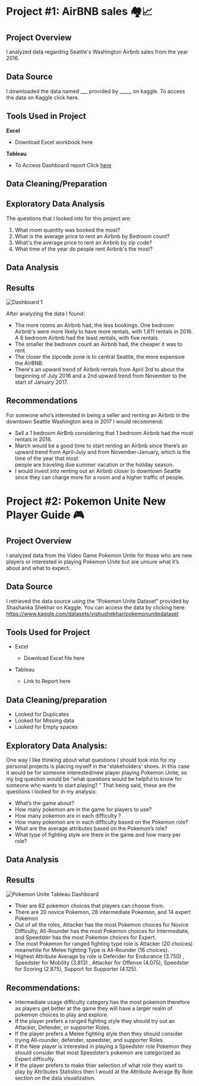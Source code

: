 # Project #1: AirBNB sales 🏘️📈

## Project Overview
 I analyzed data regarding Seattle's Washington Airbnb sales from the year 2016. 

## Data Source
I downloaded the data named ___ provided by _____ on kaggle. To access the data on Kaggle click here.

## Tools Used in Project

**Excel**
   - Download Excel workbook here

**Tableau**
   - To Access Dashboard report Click [here](https://public.tableau.com/app/profile/gissel.viramontes/viz/AirBNBFullProject2016data/Dashboard1)

## Data Cleaning/Preparation

## Exploratory Data Analysis

The questions that I looked into for this project are:

 1. What room quantity was booked the most? 
  2. What is the average price to rent an Airbnb by Bedroom count?
  3. What's the average price to rent an Airbnb by zip code?
  4. What time of the year do people rent Airbnb's the most?

## Data Analysis

## Results
![Dashboard 1](https://github.com/gigimontes/Tableau-Projects/assets/143570053/fba9e4a3-a577-4a05-97d3-66115f15a802)

After analyzing the data I found: 

- The more rooms an Airbnb had, the less bookings. One bedroom Airbnb's were more likely to have more rentals, with 1,811 rentals in 2016. A 6 bedroom Airbnb had the least rentals, with five rentals.
- The smaller the bedroom count an Airbnb had, the cheaper it was to rent.
- The closer the zipcode zone is to central Seattle, the more expensive the AirBNB.
- There's an upward trend of Airbnb rentals from April 3rd  to about the beginning of July 2016 and a 2nd upward trend from November to the start of January 2017.


## Recommendations
For someone who’s interested in being a seller and renting an Airbnb in the downtown Seattle Washington area in 2017 I would recommend:

- Sell a 1 bedroom AirBnb considering that 1 bedroom Airbnb had the most rentals in 2016. 
- March would be a good time to start renting an Airbnb since there’s an upward trend from April-July and from November-January, which is the time of the year that most    
  people are traveling due summer vacation or the holiday season.
- I would invest into renting out an Airbnb closer to downtown Seattle since they can charge more for a room and a higher traffic of people. 


# Project #2: Pokemon Unite New Player Guide 🎮

## Project Overview
   I analyzed data from the Video Game Pokemon Unite for those who are new players or interested in playing Pokemon Unite but are unsure what it’s about and what to expect. 

## Data Source
   I retrieved the data source using the  “Pokemon Unite Dataset” provided by Shashanka Shekhar on Kaggle. You can access the data by clicking here: https://www.kaggle.com/datasets/vishushekhar/pokemonunitedataset

##  Tools Used for Project
   - Excel
      - Download Excel file here

   - Tableau
      - Link to Report here

##  Data Cleaning/preparation
   - Looked for Duplicates
   - Looked for Missing data
   - Looked for Empty spaces

## Exploratory Data Analysis:
   One way I like thinking about what questions I should look into for my personal projects is placing myself in the 'stakeholders' shoes. In this case it would be for someone interested/new player playing Pokemon Unite, so my big question would be “what questions would be helpful to know for someone who wants to start playing? ” That being said, these are the questions I looked for in my analysis:

   - What’s the game about?
   - How many pokemon are in the game for players to use?
   - How many pokemon are in each difficulty ? 
   - How many pokemon are in each difficulty based on the Pokemon role? 
   - What are the average attributes based on the Pokemon’s role?
   - What type of fighting style are there in the game and how many per 
     role?

## Data Analysis

## Results
![Pokemon Unite Tableau Dashboard ](https://github.com/gigimontes/Tableau-Projects/assets/143570053/db0223fe-cd7e-4ab4-8076-afd40f2ab262)

 - Thier are 62 pokemon choices that players can choose from.
 - There are 20 novice Pokemon, 28 intermediate Pokemon, and 14 expert Pokemon
 - Out of all the roles, Attacker has the most Pokemon choices for Novice Difficulty, All-Rounder has the most Pokemon choices for Intermediate, and Speedster has the most 
   Pokemon choices for Expert. 
 - The most Pokemon for ranged fighting type role is Attacker (20 choices) meanwhile for Melee fighting Type is All-Rounder (16 choices). 
 - Highest Attribute Average by role is Defender for Endurance (3.750) , Speedster for Mobility (3.813) , Attacker for Offense (4.075), Speedster for Scoring (2.875), Support for Supporter (4.125).

## Recommendations: 
   - Intermediate usage difficulty category has the most pokemon therefore as players get better at the game they will have a larger realm of pokemon choices to play and 
     explore. 
   - If the player prefers a ranged fighting style they should try out an Attacker, Defender, or supporter Roles.
   - If the player prefers a Melee fighting style then they should consider trying All-rounder, defender, speedster, and supporter Roles. 
   - If the New player is interested in playing a Speedster role Pokemon they should consider that most Speedster’s pokemon are categorized as Expert difficulty.
   - If the player prefers to make thier selection of what role they want to play by Attributes Statistics then I would at the Attribute Average By Role section on 
     the data visualization.  



